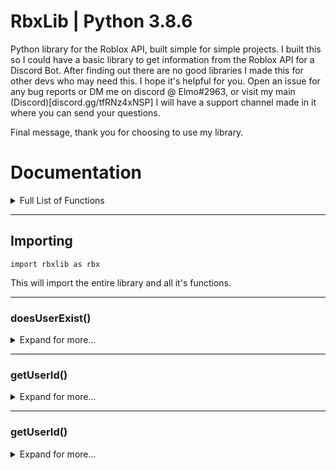 # RbxLib | Python 3.8.6
Python library for the Roblox API, built simple for simple projects.
I built this so I could have a basic library to get information from the Roblox API for a Discord Bot.  After finding out there are no good libraries I made this for other devs who may need this.  I hope it's helpful for you.  Open an issue for any bug reports or DM me on discord @ Elmo#2963, or visit my main (Discord)[discord.gg/tfRNz4xNSP] I will have a support channel made in it where you can send your questions.

Final message, thank you for choosing to use my library.


# Documentation

<details>
  <summary>Full List of Functions</summary>
  
  1. doesUserExist()
  2. getUserId()
  3. getUserName()
  4. getDisplayName()
  5. getUserProfile()

</details>

--- 

## Importing
`import rbxlib as rbx`

This will import the entire library and all it's functions.


--- 

### doesUserExist()
<details>
  <summary>Expand for more...</summary>

  Arguments: user[String/Int]

  Example:

  ```python
  print(rbx.doesUserExist("TheROBLOXMAPMAKE")) -> True
  print(rbx.doesUserExist(378776480)) -> True
  ```

  Notes: This function will return `True` or `False` depending on if the user exists or not.
</details>

--- 

### getUserId()
<details>
  <summary>Expand for more...</summary>

  Arguments: name[String]

  Example:

  ```python
  print(rbx.getUserId("TheROBLOXMAPMAKE")) -> [True, 378776480]
  print(rbx.getUserId("OAIWhofnahi")) -> [False, 'User not found']
  ```

  Notes: You will input a username and it will return an array, the first index is either `True` or `False`, the second index will be the `userId` or the error message.
</details>

--- 

### getUserId()
<details>
  <summary>Expand for more...</summary>

  Arguments: name[String]

  Example:

  ```python
  print(rbx.getUserId("TheROBLOXMAPMAKE")) -> [True, 378776480]
  print(rbx.getUserId("OAIWhofnahi")) -> [False, 'User not found']
  ```

  Notes: You will input a username and it will return an array, the first index is either `True` or `False`, the second index will be the `userId` or the error message.
</details>
